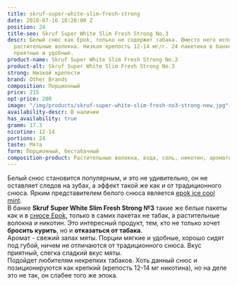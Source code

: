 ```yaml
---
title: skruf-super-white-slim-fresh-strong
date: 2018-07-16 10:20:00 Z
position: 24
title-seo: Skruf Super White Slim Fresh Strong No.3
descr: Белый снюс как Epok, только не содержит табака. Вместо него используются другие
  растительные волокна. Низкая крепость 12-14 мг/г. 24 пакетика в банке. Мятный вкус.  Пакетики
  приятные и удобные.
product-name: Skruf Super White Slim Fresh Strong No.3
product-alt: Skruf Super White Slim Fresh Strong No.3
strong: Низкой крепости
brand: Other Brands
composition: Порционный
price: 215
opt-price: 200
image: "/img/products/skruf-super-white-slim-fresh-no3-strong-new.jpg"
availability-descr: В наличии
has_availability: true
gramm: 17.3
nicotine: 12-14
portions: 24
taste: Мята
form: Порционный, бестабачный
composition-product: Растительные волокна, вода, соль, никотин, ароматизатор
---
```


Белый снюс становится популярным, и это не удивительно, он не оставляет следов на зубах, а эффект такой же как и от традиционного снюса. Ярким представителем белого снюса является [epok ice cool mint](/epok-strong-ice-cool-mint).<br>
В банке **Skruf Super White Slim Fresh Strong №3** такие же белые пакеты как и в [снюсe Epok](/epok), только в самих пакетах не табак, а растительные волокна и никотин. Это интересный продукт, тем, кто не только хочет **бросить курить**, но и **отказаться от табака**.<br>
Аромат - свежий запах мяты. Порции мягкие и удобные, хорошо сидят под губой, ничем не отличаются от традиционного снюса. Вкус приятный, слегка сладкий вкус мяты.<br>
Подойдет любителям некрепких табаков. Хоть данный снюс и позиционируются как крепкий (крепость 12-14 мг никотина), но на деле это не так, он слабее того же эпока. 